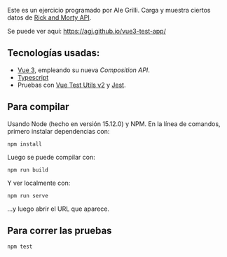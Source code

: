 
Este es un ejercicio programado por Ale Grilli. Carga y muestra ciertos datos de [Rick and Morty API][ram-api].

Se puede ver aquí: https://agj.github.io/vue3-test-app/


## Tecnologías usadas:

- [Vue 3][vue], empleando su nueva _Composition API_.
- [Typescript][ts]
- Pruebas con [Vue Test Utils v2][vue-test] y [Jest][jest].

[ram-api]: https://rickandmortyapi.com/
[vue]: https://v3.vuejs.org/
[ts]: https://www.typescriptlang.org/
[vue-test]: https://next.vue-test-utils.vuejs.org/
[jest]: https://jestjs.io/

## Para compilar

Usando Node (hecho en versión 15.12.0) y NPM. En la línea de comandos, primero instalar dependencias con:

```
npm install
```

Luego se puede compilar con:

```
npm run build
```

Y ver localmente con:

```
npm run serve
```

…y luego abrir el URL que aparece.

## Para correr las pruebas

```
npm test
```
